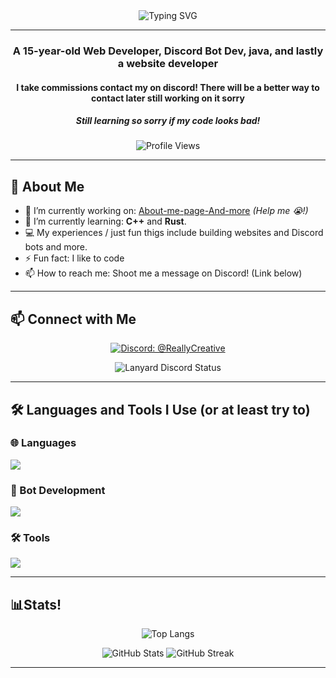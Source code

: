 <div align="center">
  <img src="https://readme-typing-svg.demolab.com?font=Fira+Code&pause=1000&vCenter=true&width=435&lines=++++++++++Hello.;My+name+it+ReallyCreative" alt="Typing SVG" />
</div>

---

<h3 align="center">A 15-year-old Web Developer, Discord Bot Dev, java, and lastly a website developer </h3>
<h4 align="center">I take commissions contact my on discord! There will be a better way to contact later still working on it sorry</h4>
<h5 align="center">Still learning so sorry if my code looks bad!</h5>

<p align="center">
  <img src="https://komarev.com/ghpvc/?username=ReallyCreative&label=Profile%20views&color=0e75b6&style=flat" alt="Profile Views"/>
</p>

---

## 🚀 About Me

*   🔭 I’m currently working on: [About-me-page-And-more](https://github.com/ReallyCreativeYT/Cool-pfp-file) *(Help me 😭!)*
*   🌱 I’m currently learning: **C++** and **Rust**.
*   💻 My experiences / just fun thigs include building websites and Discord bots and more.
*   ⚡ Fun fact: I like to code
*   📫 How to reach me: Shoot me a message on Discord! (Link below)

---

## 📫 Connect with Me

<p align="center">
  <a href="https://discord.com/users/1025574755593625681" target="_blank">
    <img src="https://img.shields.io/badge/Discord-%40ReallyCreative-7289DA?style=for-the-badge&logo=discord&logoColor=white" alt="Discord: @ReallyCreative"/>
  </a>
</p>

<!-- Lanyard Discord Status -->
<p align="center">
  <img src="https://lanyard-profile-readme.vercel.app/api/1025574755593625681?bg=1F2227&borderRadius=8px" alt="Lanyard Discord Status"/>
</p>
<!-- End Lanyard Discord Status -->

---

## 🛠️ Languages and Tools I Use (or at least try to)
### 🌐 Languages  
<img src="https://go-skill-icons.vercel.app/api/icons?i=html,css,js,ts,py" />

### 🤖 Bot Development
<img src="https://go-skill-icons.vercel.app/api/icons?i=discordjs" />

### 🛠️ Tools
<img src="https://go-skill-icons.vercel.app/api/icons?i=vscode,dreamweaver,git,github,postman" />

</div>

---

## 📊Stats!

<p align="center">
  <img src="https://github-readme-stats.vercel.app/api/top-langs?username=ReallyCreativedev&show_icons=true&locale=en&layout=compact&theme=radical" alt="Top Langs" />
</p>
<p align="center">
  <img src="https://github-readme-stats.vercel.app/api?username=ReallyCreativedev&show_icons=true&locale=en&theme=radical" alt="GitHub Stats" />

  <img src="https://streak-stats.demolab.com/?user=ReallyCreativedev&theme=radical" alt="GitHub Streak" />
</p>

---
